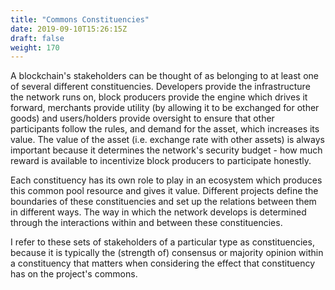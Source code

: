 ```yaml
---
title: "Commons Constituencies"
date: 2019-09-10T15:26:15Z
draft: false
weight: 170
---
```


A blockchain's stakeholders can be thought of as belonging to at least one of several different constituencies. Developers provide the infrastructure the network runs on, block producers provide the engine which drives it forward, merchants provide utility (by allowing it to be exchanged for other goods) and users/holders provide oversight to ensure that other participants follow the rules, and demand for the asset, which increases its value. The value of the asset (i.e. exchange rate with other assets) is always important because it determines the network's security budget - how much reward is available to incentivize block producers to participate honestly.

Each constituency has its own role to play in an ecosystem which produces this common pool resource and gives it value. Different projects define the boundaries of these constituencies and set up the relations between them in different ways. The way in which the network develops is determined through the interactions within and between these constituencies.

I refer to these sets of stakeholders of a particular type as constituencies, because it is typically the (strength of) consensus or majority opinion within a constituency that matters when considering the effect that constituency has on the project's commons.